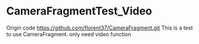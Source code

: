 # CameraFragmentTest_Video
Origin code https://github.com/florent37/CameraFragment.git
This is a test to use CameraFragment. only need video function
